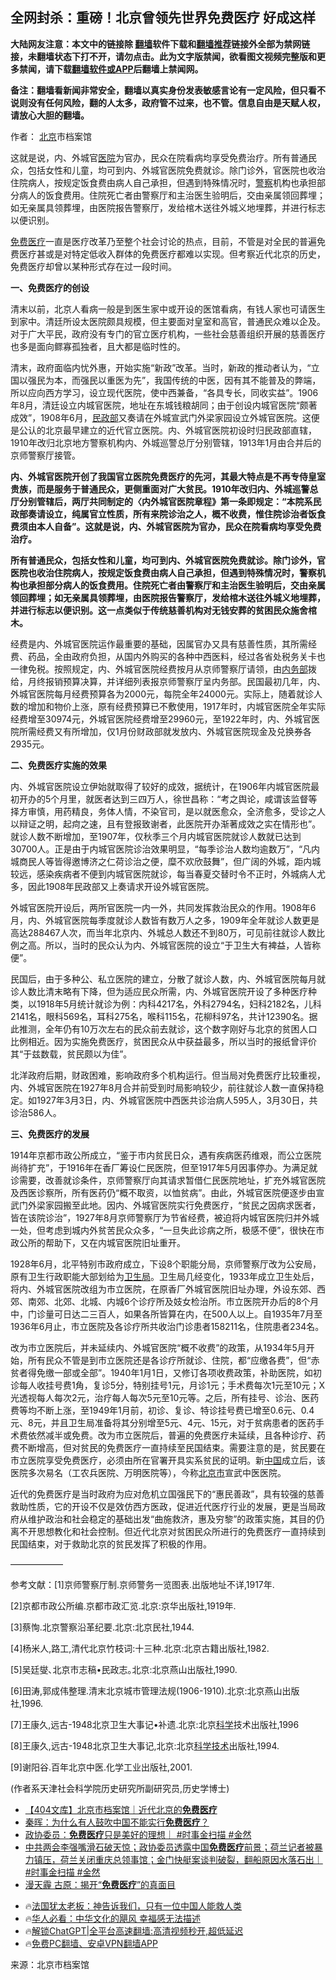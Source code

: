  <!-- 面包屑导航 --> <h2>全网封杀：重磅！北京曾领先世界免费医疗 好成这样</h2> <p class="notice"><b>大陆网友注意：本文中的链接除 <a href="https://github.com/bannedbook/fanqiang" >翻墙</a>软件下载和<a href="https://github.com/killgcd/justmysocks/blob/master/README.md">翻墙推荐</a>链接外全部为禁网链接，未翻墙状态下打不开，请勿点击。此为文字版禁闻，欲看图文视频完整版和更多禁闻，请下载<a href="https://github.com/bannedbook/fanqiang">翻墙软件或APP</a>后翻墙上禁闻网。</p><p>备注：翻墙看新闻非常安全，翻墙以真实身份发表敏感言论有一定风险，但只看不说则没有任何风险，翻的人太多，政府管不过来，也不管。信息自由是天赋人权，请放心大胆的翻墙。</b></p>  <div class="entry"> <p>作者： <a href="https://www.bannedbook.org/bnews/tag/%e5%8c%97%e4%ba%ac/" class="st_tag internal_tag" rel="tag" title="标签 北京 下的日志">北京</a>市档案馆</p> <p id="summary">这就是说，内、外城官<a href="https://www.bannedbook.org/bnews/tag/%E5%8C%BB%E9%99%A2/" class="st_tag internal_tag" rel="tag" title="标签 医院 下的日志">医院</a>为官办，民众在院看病均享受免费治疗。所有普通民众，包括女性和儿童，均可到内、外城官医院免费就诊。除门诊外，官医院也收治住院病人，按规定饭食费由病人自己承担，但遇到特殊情况时，<a href="https://www.bannedbook.org/bnews/tag/%e8%ad%a6%e5%af%9f/" class="st_tag internal_tag" rel="tag" title="标签 警察 下的日志">警察</a>机构也承担部分病人的饭食费用。住院死亡者由警察厅和主治医生验明后，交由亲属领回葬埋；如无亲属具领葬埋，由医院报告警察厅，发给棺木送往外城义地埋葬，并进行标志以便识别。</p> <p><a href="https://www.bannedbook.org/bnews/tag/%E5%85%8D%E8%B4%B9%E5%8C%BB%E7%96%97/" class="st_tag internal_tag" rel="tag" title="标签 免费医疗 下的日志">免费医疗</a>一直是医疗改革乃至整个社会讨论的热点，目前，不管是对全民的普遍免费医疗甚或是对特定低收入群体的免费医疗都难以实现。但考察近代北京的历史，免费医疗却曾以某种形式存在过一段时间。</p> <p><strong>一、免费医疗的创设</strong></p> <p>清末以前，北京人看病一般是到医生家中或开设的医馆看病，有钱人家也可请医生到家中。清廷所设太医院颇具规模，但主要面对皇室和高官，普通民众难以企及。对于广大平民，政府没有专门的官立医疗机构，一些社会慈善组织开展的慈善医疗也多是面向鳏寡孤独者，且大都是临时性的。</p> <p>清末，政府面临内忧外惠，开始实施“新政”改革。当时，新政的推动者认为，“立国以强民为本，而强民以重医为先”，我国传统的中医，因有其不能普及的弊端，所以应向西方学习，设立现代医院，使中西兼备，“各具专长，同收实益”。1906年8月，清廷设立内城官医院，地址在东城钱粮胡同；由于创设内城官医院“颇著成效”，1908年6月，<a href="https://www.bannedbook.org/bnews/tag/%E6%B0%91%E6%94%BF%E9%83%A8/" class="st_tag internal_tag" rel="tag" title="标签 民政部 下的日志">民政部</a>又奏请在外城宣武门外梁家园设立外城官医院。这便是公认的北京最早建立的近代官立医院。内、外城官医院初设时归民政部直辖，1910年改归北京地方警察机构内、外城巡警总厅分别管辖，1913年1月由合并后的京师警察厅接管。</p> <p><strong>内、外城官医院开创了我国官立医院免费医疗的先河，其最大特点是不再专侍皇室贵族，而是服务于普通民众，更侧重面对广大贫民。1910年改归内、外城巡警总厅分别管辖后，两厅共同制定的〈内外城官医院章程》第一条即规定：“本院系民政部奏请设立，纯属官立性质，所有来院诊治之人，概不收费，惟住院诊治者饭食费须由本人自备”。这就是说，内、外城官医院为官办，民众在院看病均享受免费治疗。</strong></p>  <p><strong>所有普通民众，包括女性和儿童，均可到内、外城官医院免费就诊。除门诊外，官医院也收治住院病人，按规定饭食费由病人自己承担，但遇到特殊情况时，警察机构也承担部分病人的饭食费用。住院死亡者由警察厅和主治医生验明后，交由亲属领回葬埋；如无亲属具领葬埋，由医院报告警察厅，发给棺木送往外城义地埋葬，并进行标志以便识别。这一点类似于传统慈善机构对无钱安葬的贫困民众施舍棺木。</strong></p> <p>经费是内、外城官医院运作最重要的基础，因属官办又具有慈善性质，其所需经费、药品，全由政府负担，从国内外购买的各种中西医料，经过各省处税务关卡也一律免税。按照规定，内、外城官医院经费按月从京师警察厅请领，由<a href="https://www.bannedbook.org/bnews/tag/%E5%86%85%E5%8A%A1%E9%83%A8/" class="st_tag internal_tag" rel="tag" title="标签 内务部 下的日志">内务部</a>拨给，月终报销预算决算，并详细列表报京师警察厅呈内务部。民国最初几年，内、外城官医院每月经费预算各为2000元，每院全年24000元。实际上，随着就诊人数的增加和物价上涨，原有经费预算已不敷使用，1917年时，内城官医院全年实际经费增至30974元，外城官医院经费增至29960元，至1922年时，内、外城官医院所需经费又有所增加，仅1月份财政部就发放内、外城官医院现金及兑换券各2935元。</p> <p><strong>二、免费医疗实施的效果</strong></p> <p>内、外城官医院设立伊始就取得了较好的成效，据统计，在1906年内城官医院最初开办的5个月里，就医者达到三四万人，徐世昌称：“考之舆论，咸谓该监督等择方审慎，用药精良，务体人情，不染官司，是以就医愈众，全济愈多，受诊之人以辩证之明，起疴之速，且有登报致谢者，此医院开办渐著成效之实在情形也”。就诊人数不断增加，至1907年，仅秋季三个月内城官医院就诊人数就已达到30700人。正是由于内城官医院诊治效果明显，“每季诊治人数均逾数万”，“凡内城商民人等皆得邀博济之仁荷诊治之便，糜不欢欣鼓舞”，但广阔的外城，距内城较远，感染疾病者不便到内城官医院就诊，每当春夏交替时令不正时，外城病人尤多，因此1908年民政部又上奏请求开设外城官医院。</p> <p>外城官医院开设后，两所官医院一内一外，共同发挥救治民众的作用。1908年6月，内、外城官医院每季度就诊人数皆有数万人之多，1909年全年就诊人数更是高达288467人次，而当年北京内、外城总人数还不到80万，可见前往就诊人数比例之高。所以，当时的民众认为内、外城官医院的设立“于卫生大有裨益，人皆称便”。</p> <p>民国后，由于多种公、私立医院的建立，分散了就诊人数，内、外城官医院每月就诊人数比清末略有下降，但为适应民众所需，内、外城官医院开设了多种医疗种类，以1918年5月统计就诊为例：内科4217名，外科2794名，妇科2182名，儿科2141名，眼科569名，耳科275名，喉科115名，花柳科97名，共计12390名。据此推测，全年仍有10万次左右的民众前去就诊，这个数字刚好与北京的贫困人口比例相近。因为实施免费医疗，贫困民众从中获益最多，所以当时的报纸曾评价其“于兹数载，贫民颇以为佳”。</p> <p>北洋政府后期，财政困难，影响政府多个机构运行。但当局对免费医疗比较重视，内、外城官医院在1927年8月合并前受到时局影响较少，前往就诊人数一直保持稳定。如1927年3月3日，内、外城官医院中西医共诊治病人595人，3月30日，共诊治586人。</p>  <p><strong>三、免费医疗的发展</strong></p> <p>1914年京都市政公所成立，“鉴于市内贫民日众，遇有疾病医药维艰，而公立医院尚待扩充”，于1916年在香厂筹设仁民医院，但至1917年5月因事停办。为满足就诊需要，改善就诊条件，京师警察厅向其请求暂借仁民医院地址，扩充外城官医院及西医诊察所，所有医药仍“概不取资，以恤贫病”。由此，外城官医院便逐步由宣武门外梁家园搬至此地。因内、外城官医院实行免费医疗，“贫民之因病求医者，皆在该院诊治”，1927年8月京师警察厅为节省经费，被迫将内城官医院归并外城一处，但考虑到城内外贫苦民众众多，“一旦失此诊病之所，极感不便”，很快在市政公所的帮助下，又在内城官医院旧址重开。</p> <p>1928年6月，北平特别市政府成立，下设8个职能分局，京师警察厅改为公安局，原有卫生行政职能大部划给为<a href="https://www.bannedbook.org/bnews/tag/%E5%8D%AB%E7%94%9F%E5%B1%80/" class="st_tag internal_tag" rel="tag" title="标签 卫生局 下的日志">卫生局</a>。卫生局几经变化，1933年成立卫生处后，将内、外城官医院改组为市立医院，在原香厂外城官医院旧址办理，外设东郊、西郊、南郊、北郊、北城、内城6个诊疗所及妓女检治所。市立医院开办后的8个月中，门诊量可日达二三百人，如果各所皆算在内，在500人以上。自1935年7月至1936年6月止，市立医院及各诊疗所共收治门诊患者158211名，住院患者234名。</p> <p>改为市立医院后，并未延续内、外城官医院“概不收费”的政策，从1934年5月开始，所有民众不管是到市立医院还是各诊疗所就诊、住院，都“应缴各费”，但“赤贫者得免缴一部或全部”。1940年1月1日，又修订各项收费政策，补助医院，如初诊每人收挂号费1角，复诊5分，特别挂号1元，月诊1元；手术费每次1元至10元；X光透视每人每次2元，治疗每人每次5元至10元等。之后，所有挂号、诊治、医药费等均不断上涨，至1949年1月前，初诊、复诊、特诊挂号费已增至0.6元、0.4元、8元，并且卫生局准备将其分别增至5元、4元、15元，对于贫病患者的医药手术费依然减半或免费。改为市立医院后，普遍的免费医疗未延续，且各种诊疗、药费不断增高，但对贫民的免费医疗一直持续至民国结束。需要注意的是，贫民要在市立医院享受免费医疗，必须由所在官署开具实系贫民的证明。新<span class='wp_keywordlink_affiliate'><a href="https://www.bannedbook.org/" title="中国" target="_blank">中国</a></span>成立后，该医院多次易名（工农兵医院、万明医院等），今称<a href="https://www.bannedbook.org/bnews/tag/%E5%8C%97%E4%BA%AC%E5%B8%82/" class="st_tag internal_tag" rel="tag" title="标签 北京市 下的日志">北京市</a>宣武中医医院。</p> <p>近代的免费医疗是当时政府为应对危机立国强民下的“惠民善政”，具有较强的慈善救助性质，它的开设不仅是效仿西方医政，促进近代医疗行业的发展，更是当局政府从维护政治和社会稳定的基础出发“曲施救济，惠及穷黎”的政策实施，其目的仍离不开思想教化和社会控制。但近代北京对贫困民众所进行的免费医疗一直持续到民国结束，对于救助北京的贫民发挥了积极的作用。</p> <p>——————</p> <p>参考文献：[1]京师警察厅制.京师警务一览图表.出版地址不详,1917年.</p>  <p>[2]京都市政公所编.京都市政汇览.北京:京华出版社,1919年.</p> <p>[3]蔡恂.北京警察沿革纪要.北京:北京民社,1944.</p> <p>[4]杨米人,路工,清代北京竹枝词:十三种.北京:北京古籍出版社,1982.</p> <p>[5]吴廷燮､北京市志稿•民政志｡北京:北京燕山出版社,1990.</p> <p>[6]田涛,郭成伟整理.清末北京城市管理法规(1906-1910).北京:北京燕山出版社,1996.</p> <p>[7]王康久,远古-1948北京卫生大事记•补遗.北京:北京<span class='wp_keywordlink'><a href="https://www.bannedbook.org/forum11/topic309.html" title="禁片：“科学”的棍子" target="_blank">科学</a></span>技术出版社,1996</p> <p>[8]王康久,远古-1948北京卫生大事记,北京:北京<a href="https://www.bannedbook.org/bnews/tag/%E7%A7%91%E5%AD%A6%E6%8A%80%E6%9C%AF/" class="st_tag internal_tag" rel="tag" title="标签 科学技术 下的日志">科学技术</a>出版社,1994.</p>  <p>[9]谢阳谷.百年北京中医.化学工业出版社,2001.</p> <p>(作者系天津社会科学院历史研究所副研究员,历史学博士)</p> <!--<div id="taboola-mid-1"></div>--><ul class='op-related-articles' title='相关阅读'> <li><a href='https://www.bannedbook.org/bnews/baitai/20240622/2053027.html' target='_blank'>【404文库】北京市档案馆｜近代北京的<b>免费医疗</b></a></li> <li><a href='https://www.bannedbook.org/bnews/baitai/20240427/2029815.html' target='_blank'>秦晖：为什么有人鼓吹中国不能实行<b>免费医疗</b>？</a></li> <li><a href='https://www.bannedbook.org/bnews/sohnews/20240308/2010284.html' target='_blank'>政协委员：<b>免费医疗</b>只是美好的理想｜ #时事金扫描 #金然</a></li> <li><a href='https://www.bannedbook.org/bnews/sohnews/20240307/2009903.html' target='_blank'>中共两会李强嘴滑石破天惊；政协委员透露中国<b>免费医疗</b>前景；荷兰记者被暴力镇压，荷兰关闭重庆总领事馆；金门快艇案谈判破裂，翻船原因水落石出｜ #时事金扫描 #金然</a></li> <li><a href='https://www.bannedbook.org/bnews/comments/20240207/1998063.html' target='_blank'>漫天霾 古原：揭开“<b>免费医疗</b>”的真面目</a></li> </ul> <ul class="texttj"> <li>🔥<a href="https://www.bannedbook.org/bnews/ssgc/20230219/1850782.html" target="_blank">法国犹太老板：神告诉我们，只有一位中国人能救人类</a></li> <li>🔥<a href="https://www.bannedbook.org/bnews/comments/20220220/1694796.html" target="_blank">华人必看：中华文化的飓风 幸福感无法描述</a></li> <li>🔥<a href="https://github.com/bannedbook/fanqiang/wiki/V2ray%E6%9C%BA%E5%9C%BA" target="_blank">解锁ChatGPT|全平台高速翻墙:高清视频秒开,超低延迟</a></li> <li>🔥<a href="https://github.com/bannedbook/fanqiang/wiki/%E7%A6%81%E9%97%BB%E7%BD%91%E5%AE%89%E5%8D%93%E7%BF%BB%E5%A2%99%E6%96%B0%E9%97%BBAPP" target="_blank">免费PC翻墙、安卓VPN翻墙APP</a></li> </ul><p class="src-info">来源：北京市档案馆 </p><a name='sharetosocial'></a> <div style="margin-bottom:5px;padding-bottom:5px;clear:both"> <div id="archive-pix-1" class="banner-ads"> <!-- AuctionX Display platform tag START --> <div id="27602x728x90x621x_ADSLOT1" clicktrack="%%CLICK_URL_ESC%%"></div>  <!-- AuctionX Display platform tag END --> </div> <div id="archive-pix-2" class="banner-ads"> <!-- AuctionX Display platform tag START --> <div id="27556x300x250x621x_ADSLOT1" clicktrack="%%CLICK_URL_ESC%%" style="margin:0 auto;text-align:center"></div>  <!-- AuctionX Display platform tag END --> </div> </div>  <div id="archive-pix-1" class="banner-ads"> <!-- AuctionX Display platform tag START --> <div id="27603x728x90x621x_ADSLOT1" clicktrack="%%CLICK_URL_ESC%%"></div>  <!-- AuctionX Display platform tag END --> </div> </div><!--END ENTRY--> 